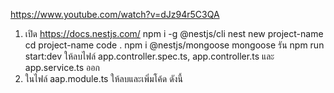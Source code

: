 https://www.youtube.com/watch?v=dJz94r5C3QA

1. เปิด https://docs.nestjs.com/
   npm i -g @nestjs/cli
   nest new project-name
   cd project-name
   code .
   npm i @nestjs/mongoose mongoose
   รัน npm run start:dev
   ให้ลบไฟล์ app.controller.spec.ts, app.controller.ts และ app.service.ts ออก
3. ในไฟล์ aap.module.ts ให้ลบและเพิ่มโค้ด ดังนี้

